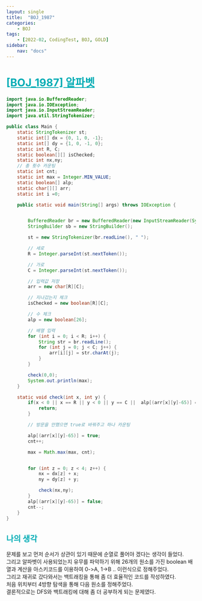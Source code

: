 ```yaml
---
layout: single
title:  "BOJ_1987"
categories: 
    - BOJ
tags: 
    - [2022-02, CodingTest, BOJ, GOLD]
sidebar:
    nav: "docs"
---
```


# <b><a style="color:#00adb5" href="https://www.acmicpc.net/problem/1987" target=_blank>[BOJ_1987] 알파벳</a></b>

```java
import java.io.BufferedReader;
import java.io.IOException;
import java.io.InputStreamReader;
import java.util.StringTokenizer;

public class Main {
    static StringTokenizer st;
    static int[] dx = {0, 1, 0, -1};
    static int[] dy = {1, 0, -1, 0};
    static int R, C;
    static boolean[][] isChecked;
    static int nx,ny;
    // 총 횟수 카운팅
    static int cnt;
    static int max = Integer.MIN_VALUE;
    static boolean[] alp;
    static char[][] arr;
    static int i =0;

    public static void main(String[] args) throws IOException {


        BufferedReader br = new BufferedReader(new InputStreamReader(System.in));
        StringBuilder sb = new StringBuilder();

        st = new StringTokenizer(br.readLine(), " ");

        // 세로
        R = Integer.parseInt(st.nextToken());

        // 가로
        C = Integer.parseInt(st.nextToken());

        // 입력값 저장
        arr = new char[R][C];

        // 지나갔는지 체크
        isChecked = new boolean[R][C];

        // 수 체크
        alp = new boolean[26];

        // 배열 입력
        for (int i = 0; i < R; i++) {
            String str = br.readLine();
            for (int j = 0; j < C; j++) {
                arr[i][j] = str.charAt(j);
            }
        }

        check(0,0);
        System.out.println(max);
    }

    static void check(int x, int y) {
        if(x < 0 || x == R || y < 0 || y == C ||  alp[(arr[x][y]-65)] == true) {
            return;
        }

        // 방문을 안했으면 true로 바꿔주고 하나 카운팅

        alp[(arr[x][y]-65)] = true;
        cnt++;

        max = Math.max(max, cnt);


        for (int z = 0; z < 4; z++) {
            nx = dx[z] + x;
            ny = dy[z] + y;

            check(nx,ny);
        }
        alp[(arr[x][y]-65)] = false;
        cnt--;
    }
}
```


## <b><a style="color:#00adb5">나의 생각</a></b>
문제를 보고 먼저 순서가 상관이 있기 때문에 순열로 풀어야 겠다는 생각이 들었다.<br>
그리고 알파벳이 사용되었는지 유무를 파악하기 위해 26개의 원소를 가진 boolean 배열과 계산을 아스키코드를 이용하여 0->A, 1->B .. 이런식으로 정해주었다.<br>
그리고 재귀로 갔다와서는 백트래킹을 통해 좀 더 효율적인 코드를 작성하였다.<br>
처음 위치부터 4방향 탐색을 통해 다음 원소를 정해주었다. <br>
결론적으로는 DFS와 백트래킹에 대해 좀 더 공부하게 되는 문제였다.